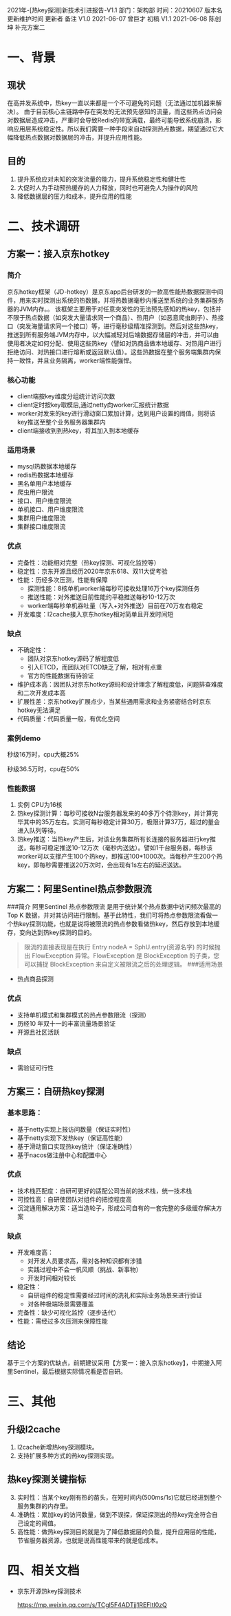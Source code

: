 2021年-[热key探测]新技术引进报告-V1.1
部门：架构部
时间：20210607
版本名
更新维护时间
更新者
备注
V1.0
2021-06-07
曾巨才
初稿
V1.1
2021-06-08
陈创坤
补充方案二


# 一、背景
## 现状
在高并发系统中，热key一直以来都是一个不可避免的问题（无法通过加机器来解决）。
由于目前核心主链路中存在突发的无法预先感知的流量，而这些热点访问会对数据层造成冲击，严重时会导致Redis的带宽满载，最终可能导致系统崩溃，影响应用层系统稳定性。所以我们需要一种手段来自动探测热点数据，期望通过它大幅降低热点数据对数据层的冲击，并提升应用性能。
## 目的
1. 提升系统应对未知的突发流量的能力，提升系统稳定性和健壮性
2. 大促时人为手动预热缓存的人力释放，同时也可避免人为操作的风险
3. 降低数据层的压力和成本，提升应用的性能

# 二、技术调研
## 方案一：接入京东hotkey
### 简介
京东hotkey框架（JD-hotkey）是京东app后台研发的一款高性能热数据探测中间件，用来实时探测出系统的热数据，并将热数据毫秒内推送至系统的业务集群服务器的JVM内存。。
该框架主要用于对任意突发性的无法预先感知的热key，包括并不限于热点数据（如突发大量请求同一个商品）、热用户（如恶意爬虫刷子）、热接口（突发海量请求同一个接口）等，进行毫秒级精准探测到。然后对这些热key，推送到所有服务端JVM内存中，以大幅减轻对后端数据存储层的冲击，并可以由使用者决定如何分配、使用这些热key（譬如对热商品做本地缓存、对热用户进行拒绝访问、对热接口进行熔断或返回默认值）。这些热数据在整个服务端集群内保持一致性，并且业务隔离，worker端性能强悍。
### 核心功能
- client端按key维度分组统计访问次数
- client定时按key取模后,通过netty向worker汇报统计数据
- worker对发来的key进行滑动窗口累加计算，达到用户设置的阈值，则将该key推送至整个业务服务器集群内
- client端接收到到热key，将其加入到本地缓存
### 适用场景
- mysql热数据本地缓存
- redis热数据本地缓存
- 黑名单用户本地缓存
- 爬虫用户限流
- 接口、用户维度限流
- 单机接口、用户维度限流
- 集群用户维度限流
- 集群接口维度限流
### 优点
- 完备性：功能相对完整（热key探测、可视化监控等）
- 稳定性：京东开源且经历2020年京东618、双11大促考验
- 性能：历经多次压测，性能有保障
    - 探测性能：8核单机worker端每秒可接收处理16万个key探测任务
    - 推送性能：对外推送目前性能约平稳推送每秒10-12万次
    - worker端每秒单机吞吐量（写入+对外推送）目前在70万左右稳定
- 开发难度：l2cache接入京东hotkey相对简单且开发时间短
### 缺点
- 不确定性：
    - 团队对京东hotkey源码了解程度低
    - 引入ETCD，而团队对ETCD缺乏了解，相对有点重
    - 官方的性能数据有待验证
- 维护成本高：因团队对京东hotkey源码和设计理念了解程度低，问题排查难度和二次开发成本高
- 扩展性差：京东hotkey扩展点少，当某些通用需求和业务紧密结合时京东hotkey无法满足
- 代码质量：代码质量一般，有优化空间
### 案例demo
秒级16万时，cpu大概25%



秒级36.5万时，cpu在50%



### 性能数据
1.  实例 CPU为16核
2. 热key探测计算：每秒可接收N台服务器发来的40多万个待测key，并计算完毕其中的35万左右。实测可每秒稳定计算30万，极限计算37万，超过的量会进入队列等待。
3.  热key推送：当热key产生后，对该业务集群所有长连接的服务器进行key推送，每秒可稳定推送10-12万次（毫秒内送达）。譬如1千台服务器，每秒该worker可以支撑产生100个热key，即推送100*1000次。当每秒产生200个热key，即每秒需要推送20万次时，会出现有1s左右的延迟送达。


## 方案二：阿里Sentinel热点参数限流
###简介
阿里Sentinel 热点参数限流 是用于统计某个热点数据中访问频次最高的 Top K 数据，并对其访问进行限制。基于此特性，我们可将热点参数限流看做一个热key探测功能，也就是说将被限流的热点参数看做热key，然后存放到本地缓存，变向达到热key探测的目的。
> 限流的直接表现是在执行 Entry nodeA = SphU.entry(资源名字) 的时候抛出 FlowException 异常。FlowException 是 BlockException 的子类，您可以捕捉 BlockException 来自定义被限流之后的处理逻辑。
###适用场景
- 热点商品探测
###  优点
- 支持单机模式和集群模式的热点参数限流（探测）
- 历经10 年双十一的丰富流量场景验证
- 开源且社区活跃
###  缺点
- 需验证可行性



## 方案三：自研热key探测
### 基本思路：
- 基于netty实现上报访问数量（保证实时性）
- 基于netty实现下发热key（保证高性能）
- 基于滑动窗口实现热key统计（保证准确性）
- 基于nacos做注册中心和配置中心
### 优点
- 技术栈匹配度：自研可更好的适配公司当前的技术栈，统一技术栈
- 可控性高：自研使团队对组件的把控程度高
- 沉淀通用解决方案：适当造轮子，形成公司自有的一套完整的多级缓存解决方案
### 缺点
- 开发难度高：
    - 对开发人员要求高，需对各种知识都有涉猎
    - 实践过程中不会一帆风顺（挑战、新事物）
    - 开发时间相对较长
- 稳定性：
    - 自研组件的稳定性需要经过时间的洗礼和实际业务场景来进行验证
    - 对各种极端场景需要覆盖
- 完备性：缺少可视化监控（逐步迭代）
- 性能：需经过多次压测来保障性能

## 结论
基于三个方案的优缺点，前期建议采用【方案一：接入京东hotkey】，中期接入阿里Sentinel，最后根据实际情况看是否自研。

# 三、其他
## 升级l2cache
1. l2cache新增热key探测模块。
2. 支持扩展多种方式的热key探测实现。
## 热key探测关键指标
3. 实时性：当某个key刚有热的苗头，在短时间内(500ms/1s)它就已经进到整个服务集群的内存里。
4. 准确性：累加key的访问数量，做到不误探，保证探测出的热key完全符合自己设定的阈值。
5. 高性能：做热key探测目的就是为了降低数据层的负载，提升应用层的性能，节省服务器资源，也就是说高性能带来的就是低成本。

# 四、相关文档
- 京东开源热key探测技术
  
  https://mp.weixin.qq.com/s/TCgl5F4ADTjj1REFltl0zQ
